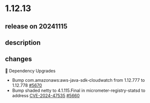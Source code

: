 # 1.12.13

## release on 20241115

## description

## changes

🔨 Dependency Upgrades

* Bump com.amazonaws:aws-java-sdk-cloudwatch from 1.12.777 to 1.12.778 <a href="https://github.com/micrometer-metrics/micrometer/pull/5670" data-hovercard-type="pull_request" data-hovercard-url="/micrometer-metrics/micrometer/pull/5670/hovercard">#5670</a>
* Bump shaded netty to 4.1.115.Final in micrometer-registry-statsd to address <a title="CVE-2024-47535" data-hovercard-type="advisory" data-hovercard-url="/advisories/GHSA-xq3w-v528-46rv/hovercard" href="https://github.com/advisories/GHSA-xq3w-v528-46rv">CVE-2024-47535</a> <a class="issue-link js-issue-link" data-error-text="Failed to load title" data-id="2655108459" data-permission-text="Title is private" data-url="https://github.com/micrometer-metrics/micrometer/issues/5660" data-hovercard-type="pull_request" data-hovercard-url="/micrometer-metrics/micrometer/pull/5660/hovercard" href="https://github.com/micrometer-metrics/micrometer/pull/5660">#5660</a>

